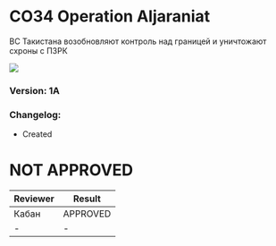 ﻿# CO34 Operation Aljaraniat
ВС Такистана возобновляют контроль над границей и уничтожают схроны с ПЗРК

<img src='https://github.com/rempopo/CO34-op-aljaraniat-1A.takistan/raw/master/overview.jpg' />	

### Version: 1A

### Changelog:
- Created

# NOT APPROVED
| Reviewer | Result |
| ------------ | ------------- |
| Кабан | APPROVED |
| - | - |
